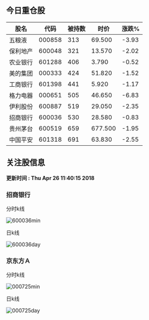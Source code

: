 
## 今日重仓股 

|股名|代码|被持数|时价|涨跌%|
|---|---|---|---|---|
|五粮液|000858|313|69.500|-3.93|
|保利地产|600048|321|13.570|-2.02|
|农业银行|601288|406|3.790|-0.52|
|美的集团|000333|424|51.820|-1.52|
|工商银行|601398|441|5.920|-1.17|
|格力电器|000651|505|46.650|-6.83|
|伊利股份|600887|519|29.050|-2.35|
|招商银行|600036|530|28.580|-0.83|
|贵州茅台|600519|659|677.500|-1.95|
|中国平安|601318|691|63.830|-2.55|

## 关注股信息
**更新时间 : Thu Apr 26 11:40:15 2018**
### 招商银行 
分时k线

![600036min](http://image.sinajs.cn/newchart/min/n/sh600036.gif)

日k线

![600036day](http://image.sinajs.cn/newchart/daily/n/sh600036.gif)

### 京东方Ａ 
分时k线

![000725min](http://image.sinajs.cn/newchart/min/n/sz000725.gif)

日k线

![000725day](http://image.sinajs.cn/newchart/daily/n/sz000725.gif)
